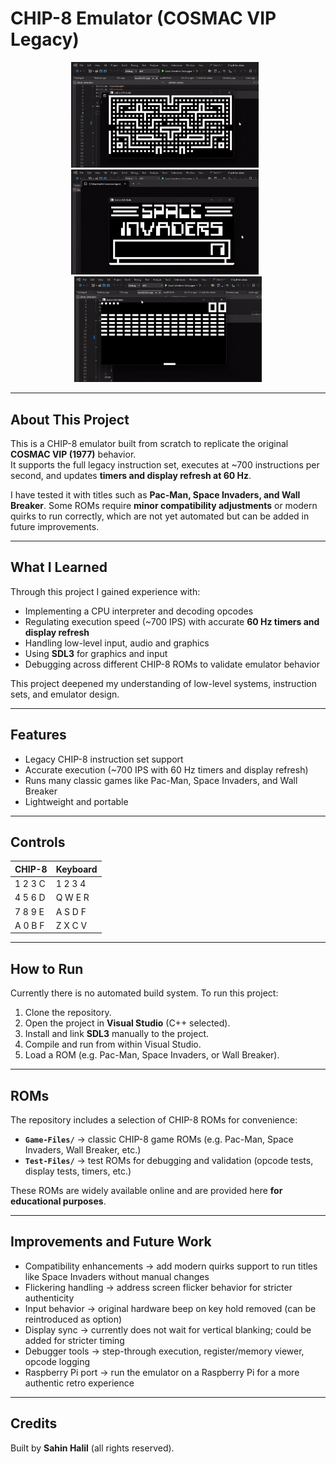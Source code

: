 # CHIP-8 Emulator (COSMAC VIP Legacy)

<p align="center">
  <img src="Demos/PacMan.gif" width="300" style="margin-right: 10px;" />
  <img src="Demos/SpaceInvaders.gif" width="300" style="margin-right: 10px;" />
  <img src="Demos/WallBreaker.gif" width="300" />
</p>

---

## About This Project  
This is a CHIP-8 emulator built from scratch to replicate the original **COSMAC VIP (1977)** behavior.  
It supports the full legacy instruction set, executes at ~700 instructions per second, and updates **timers and display refresh at 60 Hz**.  

I have tested it with titles such as **Pac-Man, Space Invaders, and Wall Breaker**. Some ROMs require **minor compatibility adjustments** or modern quirks to run correctly, which are not yet automated but can be added in future improvements.  

---

## What I Learned  
Through this project I gained experience with:  
- Implementing a CPU interpreter and decoding opcodes  
- Regulating execution speed (~700 IPS) with accurate **60 Hz timers and display refresh**  
- Handling low-level input, audio and graphics  
- Using **SDL3** for graphics and input  
- Debugging across different CHIP-8 ROMs to validate emulator behavior  

This project deepened my understanding of low-level systems, instruction sets, and emulator design.  

---

## Features  
- Legacy CHIP-8 instruction set support  
- Accurate execution (~700 IPS with 60 Hz timers and display refresh)  
- Runs many classic games like Pac-Man, Space Invaders, and Wall Breaker  
- Lightweight and portable  

---

## Controls  

| CHIP-8 | Keyboard |
|--------|----------|
| 1 2 3 C | 1 2 3 4 |
| 4 5 6 D | Q W E R |
| 7 8 9 E | A S D F |
| A 0 B F | Z X C V |

---

## How to Run  
Currently there is no automated build system. To run this project:  
1. Clone the repository.  
2. Open the project in **Visual Studio** (C++ selected).  
3. Install and link **SDL3** manually to the project.  
4. Compile and run from within Visual Studio.  
5. Load a ROM (e.g. Pac-Man, Space Invaders, or Wall Breaker).  

---

## ROMs  

The repository includes a selection of CHIP-8 ROMs for convenience:  

- **`Game-Files/`** → classic CHIP-8 game ROMs (e.g. Pac-Man, Space Invaders, Wall Breaker, etc.)  
- **`Test-Files/`** → test ROMs for debugging and validation (opcode tests, display tests, timers, etc.)  

These ROMs are widely available online and are provided here **for educational purposes**.  

---

## Improvements and Future Work  
- Compatibility enhancements → add modern quirks support to run titles like Space Invaders without manual changes  
- Flickering handling → address screen flicker behavior for stricter authenticity  
- Input behavior → original hardware beep on key hold removed (can be reintroduced as option)  
- Display sync → currently does not wait for vertical blanking; could be added for stricter timing  
- Debugger tools → step-through execution, register/memory viewer, opcode logging  
- Raspberry Pi port → run the emulator on a Raspberry Pi for a more authentic retro experience  

---

## Credits  
Built by **Sahin Halil** (all rights reserved).  
